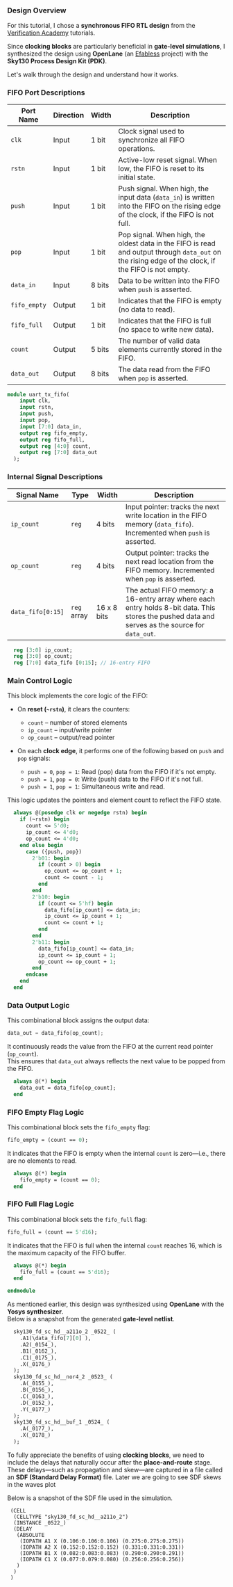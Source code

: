 ### Design Overview

For this tutorial, I chose a **synchronous FIFO RTL design** from the [Verification Academy](https://verificationacademy.com/) tutorials.

Since **clocking blocks** are particularly beneficial in **gate-level simulations**, I synthesized the design using **OpenLane** (an [Efabless](https://efabless.com/) project) with the **Sky130 Process Design Kit (PDK)**.

Let's walk through the design and understand how it works.

### FIFO Port Descriptions

| Port Name    | Direction | Width    | Description |
|--------------|-----------|----------|-------------|
| `clk`        | Input     | 1 bit    | Clock signal used to synchronize all FIFO operations. |
| `rstn`       | Input     | 1 bit    | Active-low reset signal. When low, the FIFO is reset to its initial state. |
| `push`       | Input     | 1 bit    | Push signal. When high, the input data (`data_in`) is written into the FIFO on the rising edge of the clock, if the FIFO is not full. |
| `pop`        | Input     | 1 bit    | Pop signal. When high, the oldest data in the FIFO is read and output through `data_out` on the rising edge of the clock, if the FIFO is not empty. |
| `data_in`    | Input     | 8 bits   | Data to be written into the FIFO when `push` is asserted. |
| `fifo_empty` | Output    | 1 bit    | Indicates that the FIFO is empty (no data to read). |
| `fifo_full`  | Output    | 1 bit    | Indicates that the FIFO is full (no space to write new data). |
| `count`      | Output    | 5 bits   | The number of valid data elements currently stored in the FIFO. |
| `data_out`   | Output    | 8 bits   | The data read from the FIFO when `pop` is asserted. |

```sv
module uart_tx_fifo(
    input clk,
    input rstn,
    input push,
    input pop,
    input [7:0] data_in,
    output reg fifo_empty,
    output reg fifo_full,
    output reg [4:0] count,
    output reg [7:0] data_out
  );
```
### Internal Signal Descriptions

| Signal Name     | Type        | Width    | Description |
|------------------|-------------|----------|-------------|
| `ip_count`       | `reg`       | 4 bits   | Input pointer: tracks the next write location in the FIFO memory (`data_fifo`). Incremented when `push` is asserted. |
| `op_count`       | `reg`       | 4 bits   | Output pointer: tracks the next read location from the FIFO memory. Incremented when `pop` is asserted. |
| `data_fifo[0:15]`| `reg` array | 16 x 8 bits | The actual FIFO memory: a 16-entry array where each entry holds 8-bit data. This stores the pushed data and serves as the source for `data_out`. |

```sv
  reg [3:0] ip_count;
  reg [3:0] op_count;
  reg [7:0] data_fifo [0:15]; // 16-entry FIFO
```
### Main Control Logic

This block implements the core logic of the FIFO:

- On **reset (`~rstn`)**, it clears the counters:
  - `count` – number of stored elements
  - `ip_count` – input/write pointer
  - `op_count` – output/read pointer

- On each **clock edge**, it performs one of the following based on `push` and `pop` signals:
  - `push = 0`, `pop = 1`: Read (pop) data from the FIFO if it's not empty.
  - `push = 1`, `pop = 0`: Write (push) data to the FIFO if it's not full.
  - `push = 1`, `pop = 1`: Simultaneous write and read.

This logic updates the pointers and element count to reflect the FIFO state.

```sv
  always @(posedge clk or negedge rstn) begin
    if (~rstn) begin
      count <= 5'd0;
      ip_count <= 4'd0;
      op_count <= 4'd0;
    end else begin
      case ({push, pop})
        2'b01: begin
          if (count > 0) begin
            op_count <= op_count + 1;
            count <= count - 1;
          end
        end
        2'b10: begin
          if (count <= 5'hf) begin
            data_fifo[ip_count] <= data_in;
            ip_count <= ip_count + 1;
            count <= count + 1;
          end
        end
        2'b11: begin
          data_fifo[ip_count] <= data_in;
          ip_count <= ip_count + 1;
          op_count <= op_count + 1;
        end
      endcase
    end
  end
```
### Data Output Logic

This combinational block assigns the output data:

```verilog
data_out = data_fifo[op_count];
```

It continuously reads the value from the FIFO at the current read pointer (`op_count`).  
This ensures that `data_out` always reflects the next value to be popped from the FIFO.

```sv
  always @(*) begin
    data_out = data_fifo[op_count];
  end
```
### FIFO Empty Flag Logic

This combinational block sets the `fifo_empty` flag:

```systemverilog
fifo_empty = (count == 0);
```

It indicates that the FIFO is empty when the internal `count` is zero—i.e., there are no elements to read.

```sv
  always @(*) begin
    fifo_empty = (count == 0);
  end
```
### FIFO Full Flag Logic

This combinational block sets the `fifo_full` flag:

```systemverilog
fifo_full = (count == 5'd16);
```

It indicates that the FIFO is full when the internal `count` reaches 16, which is the maximum capacity of the FIFO buffer.

```sv
  always @(*) begin
    fifo_full = (count == 5'd16);
  end

endmodule

```
As mentioned earlier, this design was synthesized using **OpenLane** with the **Yosys synthesizer**.  
Below is a snapshot from the generated **gate-level netlist**.
```sv
  sky130_fd_sc_hd__a211o_2 _0522_ (
    .A1(\data_fifo[7][0] ),
    .A2(_0154_),
    .B1(_0162_),
    .C1(_0175_),
    .X(_0176_)
  );
  sky130_fd_sc_hd__nor4_2 _0523_ (
    .A(_0155_),
    .B(_0156_),
    .C(_0163_),
    .D(_0152_),
    .Y(_0177_)
  );
  sky130_fd_sc_hd__buf_1 _0524_ (
    .A(_0177_),
    .X(_0178_)
  );
```

To fully appreciate the benefits of using **clocking blocks**, we need to include the delays that naturally occur after the **place-and-route** stage.  
These delays—such as propagation and skew—are captured in a file called an **SDF (Standard Delay Format)** file.
Later we are going to see SDF skews in the waves plot

Below is a snapshot of the SDF file used in the simulation.

```code
 (CELL
  (CELLTYPE "sky130_fd_sc_hd__a211o_2")
  (INSTANCE _0522_)
  (DELAY
   (ABSOLUTE
    (IOPATH A1 X (0.106:0.106:0.106) (0.275:0.275:0.275))
    (IOPATH A2 X (0.152:0.152:0.152) (0.331:0.331:0.331))
    (IOPATH B1 X (0.082:0.083:0.083) (0.290:0.290:0.291))
    (IOPATH C1 X (0.077:0.079:0.080) (0.256:0.256:0.256))
   )
  )
 )
```
